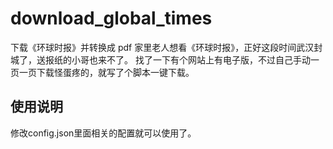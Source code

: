 # download_global_times
下载《环球时报》并转换成 pdf
家里老人想看《环球时报》，正好这段时间武汉封城了，送报纸的小哥也来不了。
找了一下有个网站上有电子版，不过自己手动一页一页下载怪蛋疼的，就写了个脚本一键下载。

## 使用说明
修改config.json里面相关的配置就可以使用了。
